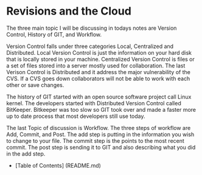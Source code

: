 # Revisions and the Cloud 

The three main topic I will be discussing in todays notes are Version Control, History of GIT, and Workflow.

Version Control falls under three categories Local, Centralized and Distributed. Local Version Control is just the information on your hard disk that is locally stored in your machine. Centralized Version Control is files or a set of files stored into a server mostly used for collaboration. The last Verison Control is Distributed and it address the major vulnerability of the CVS. If a CVS goes down collaborators will not be able to work with each other or save changes.

The history of GIT started with an open source software project call Linux kernel. The developers started with Distributed Version Control called BitKeeper. Bitkeeper was too slow so GIT took over and made a faster more up to date process that most developers still use today.

The last Topic of discussion is Workflow. The three steps of workflow are Add, Commit, and Post. The add step is putting in the information you wish to change to your file. The commit step is the points to the most recent commit. The post step is sending it to GIT and also describing what you did in the add step.

- [Table of Contents] (README.md)
